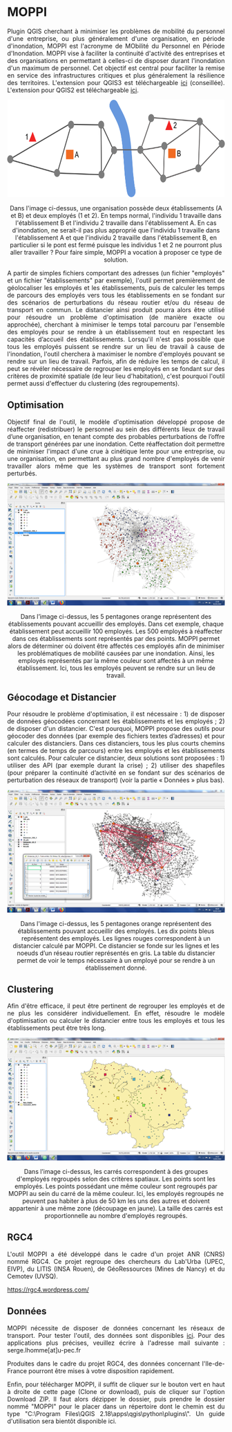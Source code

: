 # MOPPI

<p align="justify"> Plugin QGIS cherchant à minimiser les problèmes de mobilité du personnel d'une entreprise, ou plus généralement d'une organisation, en période d'inondation, MOPPI est l'acronyme de MObilité du Personnel en Période d'Inondation. MOPPI vise à faciliter la continuité d'activité des entreprises et des organisations en permettant à celles-ci de disposer durant l'inondation d'un maximum de personnel. Cet objectif est central pour faciliter la remise en service des infrastructures critiques et plus généralement la résilience des territoires. L'extension pour QGIS3 est téléchargeable <a href="http://sergelhomme.fr/data/MOPPI.zip">ici</a> (conseillée). L'extension pour QGIS2 est téléchargeable <a href="http://sergelhomme.fr/data/MOPPI_Older.zip">ici</a>.</p>

<p align="center"> <img src="https://github.com/sergelhomme/MOPPI/blob/master/images/exemple.png" height="225"> </p>

<p align="center"> Dans l'image ci-dessus, une organisation possède deux établissements (A et B) et deux employés (1 et 2). En temps normal, l'individu 1 travaille dans l'établissement B et l'individu 2 travaille dans l'établissement A. En cas d'inondation, ne serait-il pas plus approprié que l'individu 1 travaille dans l'établissement A et que l'individu 2 travaille dans l'établissement B, en particulier si le pont est fermé puisque les individus 1 et 2 ne pourront plus aller travailler ? Pour faire simple, MOPPI a vocation à proposer ce type de solution. </p>

<p align="justify"> A partir de simples fichiers comportant des adresses (un fichier "employés" et un fichier "établissements" par exemple), l'outil permet premièrement de géolocaliser les employés et les établissements, puis de calculer les temps de parcours des employés vers tous les établissements en se fondant sur des scénarios de perturbations du réseau routier et/ou du réseau de transport en commun. Le distancier ainsi produit pourra alors être utilisé pour résoudre un problème d'optimisation (de manière exacte ou approchée), cherchant à minimiser le temps total parcouru par l'ensemble des employés pour se rendre à un établissement tout en respectant les capacités d’accueil des établissements. Lorsqu'il n'est pas possible que tous les employés puissent se rendre sur un lieu de travail à cause de l'inondation, l'outil cherchera à maximiser le nombre d'employés pouvant se rendre sur un lieu de travail. Parfois, afin de réduire les temps de calcul, il peut se révéler nécessaire de regrouper les employés en se fondant sur des critères de proximité spatiale (de leur lieu d'habitation), c'est pourquoi l'outil permet aussi d'effectuer du clustering (des regroupements).</p>

## Optimisation

<p align="justify"> Objectif final de l'outil, le modèle d'optimisation développé propose de réaffecter (redistribuer) le personnel au sein des différents lieux de travail d’une organisation, en tenant compte des probables perturbations de l’offre de transport générées par une inondation. Cette réaffectation doit permettre de minimiser l'impact d'une crue à cinétique lente pour une entreprise, ou une organisation, en permettant au plus grand nombre d'employés de venir travailler alors même que les systèmes de transport sont fortement perturbés. </p>

![Une illustration de l'optimisation](https://github.com/sergelhomme/MOPPI/blob/master/images/MOPPI3.png)

<p align="center"> Dans l’image ci-dessus, les 5 pentagones orange représentent des établissements pouvant accueillir des employés. Dans cet exemple, chaque établissement peut accueillir 100 employés. Les 500 employés à réaffecter dans ces établissements sont représentés par des points. MOPPI permet alors de déterminer où doivent être affectés ces employés afin de minimiser les problématiques de mobilité causées par une inondation. Ainsi, les employés représentés par la même couleur sont affectés à un même établissement. Ici, tous les employés peuvent se rendre sur un lieu de travail. </p>

## Géocodage et Distancier

<p align="justify"> Pour résoudre le problème d'optimisation, il est nécessaire : 1) de disposer de données géocodées concernant les établissements et les employés ; 2) de disposer d'un distancier. C'est pourquoi, MOPPI propose des outils pour géocoder des données (par exemple des fichiers textes d’adresses) et pour calculer des distanciers. Dans ces distanciers, tous les plus courts chemins (en termes de temps de parcours) entre les employés et les établissements sont calculés. Pour calculer ce distancier, deux solutions sont proposées : 1) utiliser des API (par exemple durant la crise) ; 2) utiliser des shapefiles (pour préparer la continuité d’activité en se fondant sur des scénarios de perturbation des réseaux de transport) (voir la partie « Données » plus bas). </p>

![Une illustration du distancier](https://github.com/sergelhomme/MOPPI/blob/master/images/MOPPI4.png)

<p align="center"> Dans l'image ci-dessus, les 5 pentagones orange représentent des établissements pouvant accueillir des employés. Les dix points bleus représentent des employés. Les lignes rouges correspondent à un distancier calculé par MOPPI. Ce distancier se fonde sur les lignes et les noeuds d’un réseau routier représentés en gris. La table du distancier permet de voir le temps nécessaire à un employé pour se rendre à un établissement donné. </p>

## Clustering

<p align="justify"> Afin d'être efficace, il peut être pertinent de regrouper les employés et de ne plus les considérer individuellement. En effet, résoudre le modèle d'optimisation ou calculer le distancier entre tous les employés et tous les établissements peut être très long. </p>

![Une illustration du clustering](https://github.com/sergelhomme/MOPPI/blob/master/images/MOPPI5.png)

<p align="center"> Dans l’image ci-dessus, les carrés correspondent à des groupes d'employés regroupés selon des critères spatiaux. Les points sont les employés. Les points possédant une même couleur sont regroupés par MOPPI au sein du carré de la même couleur. Ici, les employés regroupés ne peuvent pas habiter à plus de 50 km les uns des autres et doivent appartenir à une même zone (découpage en jaune). La taille des carrés est proportionnelle au nombre d'employés regroupés. </p>

## RGC4

<p align="justify"> L'outil MOPPI a été développé dans le cadre d'un projet ANR (CNRS) nommé RGC4. Ce projet regroupe des chercheurs du Lab'Urba (UPEC, EIVP), du LITIS (INSA Rouen), de GéoRessources (Mines de Nancy) et du Cemotev (UVSQ). </p>
 
https://rgc4.wordpress.com/

## Données

<p align="justify"> MOPPI nécessite de disposer de données concernant les réseaux de transport. Pour tester l'outil, des données sont disponibles <a href="http://sergelhomme.fr/data/Donnees_MOPPI.zip">ici</a>. Pour des applications plus précises, veuillez écrire à l'adresse mail suivante : serge.lhomme[at]u-pec.fr </p>

<p align="justify"> Produites dans le cadre du projet RGC4, des données concernant l'Ile-de-France pourront être mises à votre disposition rapidement. </p>

<p align="justify"> Enfin, pour télécharger MOPPI, il suffit de cliquer sur le bouton vert en haut à droite de cette page (Clone or download), puis de cliquer sur l'option Download ZIP. Il faut alors dézipper le dossier, puis prendre le dossier nommé "MOPPI" pour le placer dans un répertoire dont le chemin est du type "C:\Program Files\QGIS 2.18\apps\qgis\python\plugins\". Un guide d'utilisation sera bientôt disponible ici. </p>
